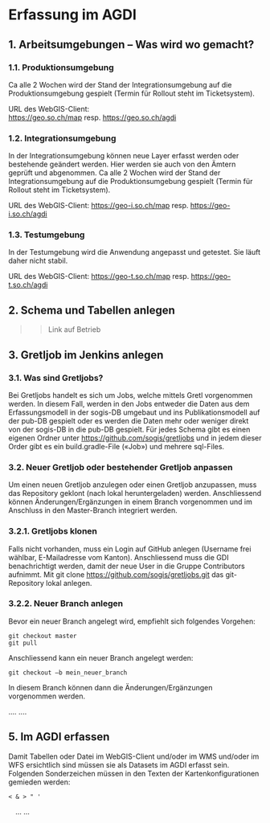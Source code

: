 # Erfassung im AGDI

## 1.	Arbeitsumgebungen – Was wird wo gemacht?

### 1.1.	Produktionsumgebung

Ca alle 2 Wochen wird der Stand der Integrationsumgebung auf die Produktionsumgebung gespielt (Termin für Rollout steht im Ticketsystem). 

URL des WebGIS-Client:	
https://geo.so.ch/map resp. https://geo.so.ch/agdi 

### 1.2.	Integrationsumgebung

In der Integrationsumgebung können neue Layer erfasst werden oder bestehende geändert werden. Hier werden sie auch von den Ämtern geprüft und abgenommen. Ca alle 2 Wochen wird der Stand der Integrationsumgebung auf die Produktionsumgebung gespielt (Termin für Rollout steht im Ticketsystem).

URL des WebGIS-Client:	https://geo-i.so.ch/map resp. https://geo-i.so.ch/agdi 

### 1.3.	Testumgebung

In der Testumgebung wird die Anwendung angepasst und getestet. Sie läuft daher nicht stabil.

URL des WebGIS-Client:	https://geo-t.so.ch/map resp. https://geo-t.so.ch/agdi 

## 2.	Schema und Tabellen anlegen
>> Link auf Betrieb

## 3.	Gretljob im Jenkins anlegen

### 3.1.	Was sind Gretljobs?

Bei Gretljobs handelt es sich um Jobs, welche mittels Gretl vorgenommen werden. In diesem Fall, werden in den Jobs entweder die Daten aus dem Erfassungsmodell in der sogis-DB umgebaut und ins Publikationsmodell auf der pub-DB gespielt oder es werden die Daten mehr oder weniger direkt von der sogis-DB in die pub-DB gespielt.
Für jedes Schema gibt es einen eigenen Ordner unter https://github.com/sogis/gretljobs und in jedem dieser Order gibt es ein build.gradle-File («Job») und mehrere sql-Files.

### 3.2.	Neuer Gretljob oder bestehender Gretljob anpassen

Um einen neuen Gretljob anzulegen oder einen Gretljob anzupassen, muss das Repository geklont (nach lokal heruntergeladen) werden. Anschliessend können Änderungen/Ergänzungen in einem Branch vorgenommen und im Anschluss in den Master-Branch integriert werden.

### 3.2.1.	Gretljobs klonen

Falls nicht vorhanden, muss ein Login auf GitHub anlegen (Username frei wählbar, E-Mailadresse vom Kanton). Anschliessend muss die GDI benachrichtigt werden, damit der neue User in die Gruppe Contributors aufnimmt.
Mit git clone https://github.com/sogis/gretljobs.git das git-Repository lokal anlegen.

### 3.2.2.	Neuer Branch anlegen

Bevor ein neuer Branch angelegt wird, empfiehlt sich folgendes Vorgehen:
```
git checkout master
git pull
```
Anschliessend kann ein neuer Branch angelegt werden:
```
git checkout –b mein_neuer_branch
```
In diesem Branch können dann die Änderungen/Ergänzungen vorgenommen werden.

....
....

## 5.	Im AGDI erfassen

Damit Tabellen oder Datei im WebGIS-Client und/oder im WMS und/oder im WFS ersichtlich sind müssen sie als Datasets im AGDI erfasst sein.
Folgenden Sonderzeichen müssen in den Texten der Kartenkonfigurationen gemieden werden:
```
< & > " '
```
 ...
 ...

